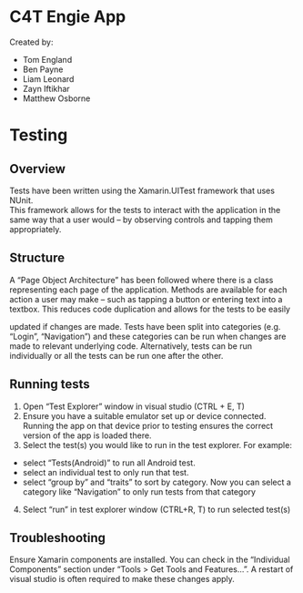 # C4T Engie App
Created by:
* Tom England
* Ben Payne
* Liam Leonard
* Zayn Iftikhar
* Matthew Osborne


# Testing
## Overview
Tests have been written using the Xamarin.UITest framework that uses NUnit.  
This framework allows for the tests to interact with the application in the same 
way that a user would – by observing controls and tapping them appropriately.

## Structure
A “Page Object Architecture” has been followed where there is a class 
representing each page of the application.  Methods are available for each 
action a user may make – such as tapping a button or entering text into a 
textbox.  This reduces code duplication and allows for the tests to be easily 

updated if changes are made.
Tests have been split into categories (e.g. “Login”, “Navigation”) and these 
categories can be run when changes are made to relevant underlying code.
Alternatively, tests can be run individually or all the tests can be run one 
after the other.

## Running tests
1. Open “Test Explorer” window in visual studio (CTRL + E, T)
2. Ensure you have a suitable emulator set up or device connected.  Running the app on that device prior to testing ensures the correct version of the app is loaded there.
3. Select the test(s) you would like to run in the test explorer.  For example:

* select “Tests(Android)” to run all Android test.
* select an individual test to only run that test.
* select “group by” and “traits” to sort by category.  Now you can select a category like “Navigation” to only run tests from that category
4. Select “run” in test explorer window (CTRL+R, T) to run selected test(s)

## Troubleshooting
Ensure Xamarin components are installed.  You can check in the 
“Individual Components” section under “Tools > Get Tools and Features…”.
A restart of visual studio is often required to make these changes apply.

